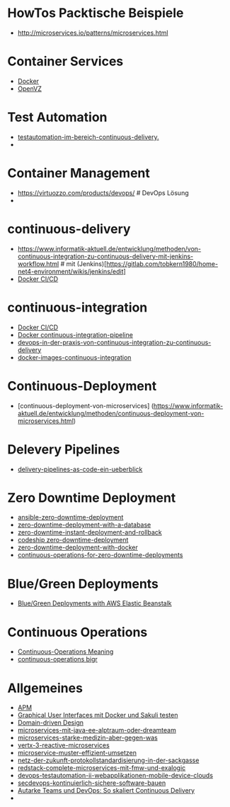 HowTos Packtische Beispiele
=========================
*  http://microservices.io/patterns/microservices.html 

Container Services
================
* [Docker](https://gitlab.com/tobkern1980/home-net4-environment/wikis/docker)
* [OpenVZ](https://openvz.org/Main_Page)

Test Automation
=============
* [testautomation-im-bereich-continuous-delivery.](https://www.informatik-aktuell.de/entwicklung/methoden/testautomation-im-bereich-continuous-delivery.html)
* []()

Container Management
====================
* https://virtuozzo.com/products/devops/ # DevOps Lösung
* 

continuous-delivery
=================
* https://www.informatik-aktuell.de/entwicklung/methoden/von-continuous-integration-zu-continuous-delivery-mit-jenkins-workflow.html # mit (Jenkins)[https://gitlab.com/tobkern1980/home-net4-environment/wikis/jenkins/edit]
* [Docker CI/CD](https://www.docker.com/use-cases/cicd)

continuous-integration
===================
* [Docker CI/CD](https://www.docker.com/use-cases/cicd)
* [Docker continuous-integration-pipeline](https://goto.docker.com/continuous-integration-pipeline.html)
* [devops-in-der-praxis-von-continuous-integration-zu-continuous-delivery](https://www.informatik-aktuell.de/entwicklung/methoden/devops-in-der-praxis-von-continuous-integration-zu-continuous-delivery.html)
* [docker-images-continuous-integration](https://blog.newrelic.com/2016/09/21/docker-images-continuous-integration/)

Continuous-Deployment
=====================
* [continuous-deployment-von-microservices] (https://www.informatik-aktuell.de/entwicklung/methoden/continuous-deployment-von-microservices.html)

Delevery Pipelines
===============
* [delivery-pipelines-as-code-ein-ueberblick](https://www.informatik-aktuell.de/entwicklung/methoden/delivery-pipelines-as-code-ein-ueberblick.html)

Zero Downtime Deployment
=========================
* [ansible-zero-downtime-deployment](https://jaxenter.de/ansible-zero-downtime-deployment-50085)
* [zero-downtime-deployment-with-a-database](https://spring.io/blog/2016/05/31/zero-downtime-deployment-with-a-database)
* [zero-downtime-instant-deployment-and-rollback](http://www.ebaytechblog.com/2013/11/21/zero-downtime-instant-deployment-and-rollback/)
* [codeship zero-downtime-deployment](https://blog.codeship.com/zero-downtime-deployment/)
* [zero-downtime-deployment-with-docker](https://www.perimeterx.com/blog/zero-downtime-deployment-with-docker/)
* [continuous-operations-for-zero-downtime-deployments](https://www.virtualizationpractice.com/continuous-operations-for-zero-downtime-deployments-22680/)

Blue/Green Deployments
======================
* [Blue/Green Deployments with AWS Elastic Beanstalk](http://docs.aws.amazon.com/elasticbeanstalk/latest/dg/using-features.CNAMESwap.html)

Continuous Operations
===================
* [Continuous-Operations Meaning ](https://www.boem.gov/Continuous-Operations/)
* [continuous-operations bigr](http://bigr.io/continuous-operations/)

Allgemeines
============
* [APM](https://www.informatik-aktuell.de/entwicklung/methoden/next-level-apm-microservice-architekturen-sinnvoll-ueberwachen.html)
* [Graphical User Interfaces mit Docker und Sakuli testen](https://www.informatik-aktuell.de/entwicklung/methoden/graphical-user-interface-gui-in-containern-testen.html)
* [Domain-driven Design](https://www.informatik-aktuell.de/entwicklung/methoden/ddd-context-is-king-kein-context-keine-microservices.html)
* [microservices-mit-java-ee-alptraum-oder-dreamteam](https://www.informatik-aktuell.de/entwicklung/programmiersprachen/microservices-mit-java-ee-alptraum-oder-dreamteam.html)
* [microservices-starke-medizin-aber-gegen-was](https://www.informatik-aktuell.de/entwicklung/methoden/microservices-starke-medizin-aber-gegen-was.html)
* [vertx-3-reactive-microservices](https://www.informatik-aktuell.de/entwicklung/programmiersprachen/vertx-3-reactive-microservices.html)
* [microservice-muster-effizient-umsetzen](https://www.informatik-aktuell.de/entwicklung/methoden/wie-lassen-sich-microservice-muster-effizient-umsetzen.html)
* [netz-der-zukunft-protokollstandardisierung-in-der-sackgasse](https://www.informatik-aktuell.de/betrieb/netzwerke/das-netz-der-zukunft-protokollstandardisierung-in-der-sackgasse.html)
* [redstack-complete-microservices-mit-fmw-und-exalogic](https://www.informatik-aktuell.de/entwicklung/methoden/redstack-complete-microservices-mit-fmw-und-exalogic.html)
* [devops-testautomation-ii-webapplikationen-mobile-device-clouds](https://www.informatik-aktuell.de/entwicklung/methoden/devops-testautomation-ii-webapplikationen-mobile-device-clouds.html)
* [secdevops-kontinuierlich-sichere-software-bauen](https://www.informatik-aktuell.de/betrieb/sicherheit/secdevops-kontinuierlich-sichere-software-bauen.html)
* [Autarke Teams und DevOps: So skaliert Continuous Delivery](https://www.informatik-aktuell.de/entwicklung/methoden/autarke-teams-und-devops-so-skaliert-continuous-delivery.html)
* []()